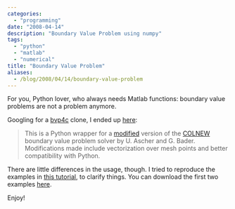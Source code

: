 ```yaml
---
categories:
  - "programming"
date: "2008-04-14"
description: "Boundary Value Problem using numpy"
tags:
  - "python"
  - "matlab"
  - "numerical"
title: "Boundary Value Problem"
aliases:
  - /blog/2008/04/14/boundary-value-problem
---
```


For you, Python lover, who always needs Matlab functions: boundary value
problems are not a problem anymore.

Googling for a [bvp4c][1] clone, I ended up [here][2]: 

> This is a Python wrapper for a [modified][3] version of the [COLNEW][4]
> boundary value problem solver by U. Ascher and G. Bader. Modifications made
> include vectorization over mesh points and better compatibility with Python.

There are little differences in the usage, though. I tried to reproduce the
examples in [this tutorial][5], to clarify things. You can download the first
two examples [here][6].

Enjoy!

   [1]: http://www.mathworks.com/access/helpdesk/help/techdoc/index.html?/access/helpdesk/help/techdoc/ref/bvp4c.html&http://www.google.com/cse?cx=002683415331144861350%3Atsq8didf9x0&q=bvp4c&ie=utf-8&oe=utf-8&cof=FORID%3A1&sa=Search (bvp4c)
   [2]: http://www.elisanet.fi/ptvirtan/software/bvp/index.html (BVP)
   [3]: http://www.elisanet.fi/ptvirtan/software/bvp/colnew.f.diff
   [4]: http://www.netlib.org/ode/colnew.f
   [5]: http://www.mathworks.com/matlabcentral/fileexchange/loadFile.do?ref=bvp_tutorial&objectId=3819&objectType=file (bvp_tutorial)
   [6]: http://www.box.net/shared/2akb4asoo0 (bvp_tutorial)
